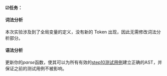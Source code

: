 #### ☑任务：

#### 词法分析

本次实验涉及到了全局变量的定义，没有新的 Token 出现，因此无需修改词法分析部分。

#### 语法分析

更新你的*parse*函数，使其可以为所有有效的[step10测试用例](https://github.com/decaf-lang/minidecaf-tests/tree/master/testcases/step10)建立正确的AST，并保证之前的测试用例不被影响。